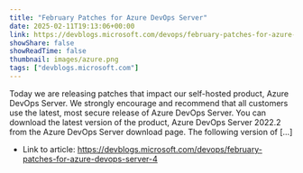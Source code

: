 ```yaml
---
title: "February Patches for Azure DevOps Server"
date: 2025-02-11T19:13:06+00:00
link: https://devblogs.microsoft.com/devops/february-patches-for-azure-devops-server-4
showShare: false
showReadTime: false
thumbnail: images/azure.png
tags: ["devblogs.microsoft.com"]
---
```

Today we are releasing patches that impact our self-hosted product, Azure DevOps Server. We strongly encourage and recommend that all customers use the latest, most secure release of Azure DevOps Server. You can download the latest version of the product, Azure DevOps Server 2022.2 from the Azure DevOps Server download page. The following version of […]

- Link to article: https://devblogs.microsoft.com/devops/february-patches-for-azure-devops-server-4